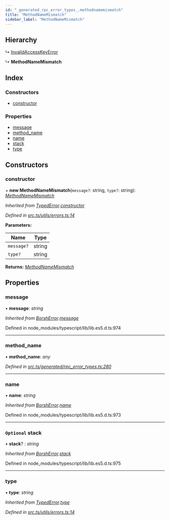 ```yaml
---
id: "_generated_rpc_error_types_.methodnamemismatch"
title: "MethodNameMismatch"
sidebar_label: "MethodNameMismatch"
---
```


## Hierarchy

  ↳ [InvalidAccessKeyError](_generated_rpc_error_types_.invalidaccesskeyerror.md)

  ↳ **MethodNameMismatch**

## Index

### Constructors

* [constructor](_generated_rpc_error_types_.methodnamemismatch.md#constructor)

### Properties

* [message](_generated_rpc_error_types_.methodnamemismatch.md#message)
* [method_name](_generated_rpc_error_types_.methodnamemismatch.md#method_name)
* [name](_generated_rpc_error_types_.methodnamemismatch.md#name)
* [stack](_generated_rpc_error_types_.methodnamemismatch.md#optional-stack)
* [type](_generated_rpc_error_types_.methodnamemismatch.md#type)

## Constructors

###  constructor

\+ **new MethodNameMismatch**(`message?`: string, `type?`: string): *[MethodNameMismatch](_generated_rpc_error_types_.methodnamemismatch.md)*

*Inherited from [TypedError](_utils_errors_.typederror.md).[constructor](_utils_errors_.typederror.md#constructor)*

*Defined in [src.ts/utils/errors.ts:14](https://github.com/nearprotocol/nearlib/blob/213b318/src.ts/utils/errors.ts#L14)*

**Parameters:**

Name | Type |
------ | ------ |
`message?` | string |
`type?` | string |

**Returns:** *[MethodNameMismatch](_generated_rpc_error_types_.methodnamemismatch.md)*

## Properties

###  message

• **message**: *string*

*Inherited from [BorshError](_utils_serialize_.borsherror.md).[message](_utils_serialize_.borsherror.md#message)*

Defined in node_modules/typescript/lib/lib.es5.d.ts:974

___

###  method_name

• **method_name**: *any*

*Defined in [src.ts/generated/rpc_error_types.ts:280](https://github.com/nearprotocol/nearlib/blob/213b318/src.ts/generated/rpc_error_types.ts#L280)*

___

###  name

• **name**: *string*

*Inherited from [BorshError](_utils_serialize_.borsherror.md).[name](_utils_serialize_.borsherror.md#name)*

Defined in node_modules/typescript/lib/lib.es5.d.ts:973

___

### `Optional` stack

• **stack**? : *string*

*Inherited from [BorshError](_utils_serialize_.borsherror.md).[stack](_utils_serialize_.borsherror.md#optional-stack)*

Defined in node_modules/typescript/lib/lib.es5.d.ts:975

___

###  type

• **type**: *string*

*Inherited from [TypedError](_utils_errors_.typederror.md).[type](_utils_errors_.typederror.md#type)*

*Defined in [src.ts/utils/errors.ts:14](https://github.com/nearprotocol/nearlib/blob/213b318/src.ts/utils/errors.ts#L14)*
